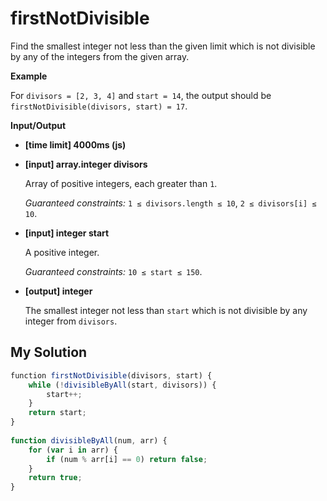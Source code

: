 # firstNotDivisible
﻿Find the smallest integer not less than the given limit which is not divisible by any of the integers from the given array.

**Example**

For `divisors = [2, 3, 4]` and `start = 14`, the output should be
`firstNotDivisible(divisors, start) = 17`.

**Input/Output**

*   **[time limit] 4000ms (js)**

*   **[input] array.integer divisors**

    Array of positive integers, each greater than `1`.

    _Guaranteed constraints:_
    `1 ≤ divisors.length ≤ 10`,
    `2 ≤ divisors[i] ≤ 10`.

*   **[input] integer start**

    A positive integer.

    _Guaranteed constraints:_
    `10 ≤ start ≤ 150`.

*   **[output] integer**

    The smallest integer not less than `start` which is not divisible by any integer from `divisors`.


## My Solution
```javascript
﻿function firstNotDivisible(divisors, start) {
    while (!divisibleByAll(start, divisors)) {
        start++;
    }
    return start;
}
​
function divisibleByAll(num, arr) {
    for (var i in arr) {
        if (num % arr[i] == 0) return false;
    }
    return true;
}
```
